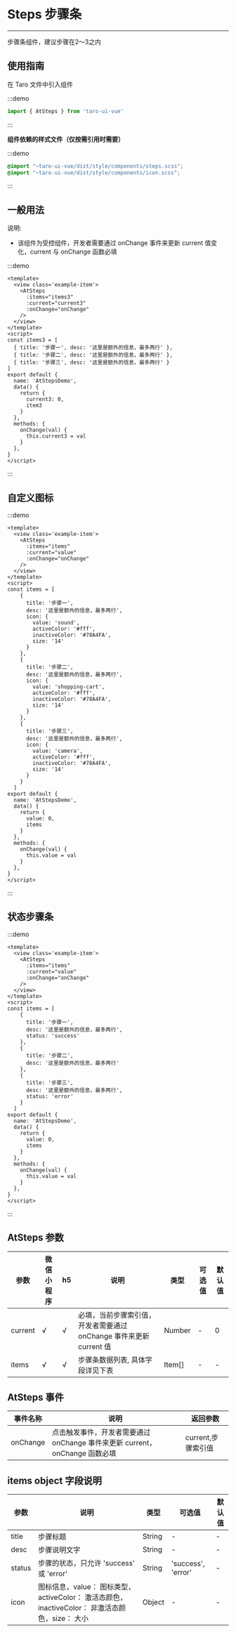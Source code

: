# Steps 步骤条

---
步骤条组件，建议步骤在2～3之内

## 使用指南
在 Taro 文件中引入组件

:::demo
```js
import { AtSteps } from 'taro-ui-vue'
```
:::

**组件依赖的样式文件（仅按需引用时需要）**

:::demo
```scss
@import "~taro-ui-vue/dist/style/components/steps.scss";
@import "~taro-ui-vue/dist/style/components/icon.scss";
```
:::

## 一般用法

说明:

* 该组件为受控组件，开发者需要通过 onChange 事件来更新 current 值变化，current 与 onChange 函数必填

:::demo

``` vue
<template>
  <view class='example-item'>
    <AtSteps
      :items="items3"
      :current="current3"
      :onChange="onChange"
    />
  </view>
</template>
<script>
const items3 = [
  { title: '步骤一', desc: '这里是额外的信息，最多两行' },
  { title: '步骤二', desc: '这里是额外的信息，最多两行' },
  { title: '步骤三', desc: '这里是额外的信息，最多两行' }
]
export default {
  name: 'AtStepsDemo',
  data() {
    return {
      current3: 0,
      item3
    }
  },
  methods: {
    onChange(val) {
      this.current3 = val
    }
  },
}
</script>

```

:::

## 自定义图标

:::demo

```vue
<template>
  <view class='example-item'>
    <AtSteps
      :items="items"
      :current="value"
      :onChange="onChange"
    />
  </view>
</template>
<script>
const items = [
    {
      title: '步骤一',
      desc: '这里是额外的信息，最多两行',
      icon: {
        value: 'sound',
        activeColor: '#fff',
        inactiveColor: '#78A4FA',
        size: '14'
      }
    },
    {
      title: '步骤二',
      desc: '这里是额外的信息，最多两行',
      icon: {
        value: 'shopping-cart',
        activeColor: '#fff',
        inactiveColor: '#78A4FA',
        size: '14'
      }
    },
    {
      title: '步骤三',
      desc: '这里是额外的信息，最多两行',
      icon: {
        value: 'camera',
        activeColor: '#fff',
        inactiveColor: '#78A4FA',
        size: '14'
      }
    }
  ]
export default {
  name: 'AtStepsDemo',
  data() {
    return {
      value: 0,
      items
    }
  },
  methods: {
    onChange(val) {
      this.value = val
    }
  },
}
</script>
```

:::

## 状态步骤条

:::demo

```vue
<template>
  <view class='example-item'>
    <AtSteps
      :items="items"
      :current="value"
      :onChange="onChange"
    />
  </view>
</template>
<script>
const items = [
    {
      title: '步骤一',
      desc: '这里是额外的信息，最多两行',
      status: 'success'
    },
    {
      title: '步骤二',
      desc: '这里是额外的信息，最多两行'
    },
    {
      title: '步骤三',
      desc: '这里是额外的信息，最多两行',
      status: 'error'
    }
  ]
export default {
  name: 'AtStepsDemo',
  data() {
    return {
      value: 0,
      items
    }
  },
  methods: {
    onChange(val) {
      this.value = val
    }
  },
}
</script>
```

:::

## AtSteps 参数

| 参数  | 微信小程序 | h5 | 说明   | 类型    | 可选值 | 默认值 |
|------|----------|----|-----|---------|--------|--------|
| current | √   | √  | 必填，当前步骤索引值，开发者需要通过 onChange 事件来更新 current 值 | Number  | -      | 0   |
| items | √  | √  | 步骤条数据列表, 具体字段详见下表  | Item[] | - | -  |

## AtSteps 事件

| 事件名称 | 说明          | 返回参数  |
|---------- |-------------- |---------- |
| onChange | 点击触发事件，开发者需要通过 onChange 事件来更新 current，onChange 函数必填  | current,步骤索引值  |

## items object 字段说明

| 参数  | 说明 | 类型    | 可选值 | 默认值 |
|------|-----|---------|--------|--------|
| title | 步骤标题 | String  | - | -  |
| desc | 步骤说明文字  | String | - | -  |
| status | 步骤的状态，只允许 'success' 或 'error' | String | 'success', 'error' | - |
| icon | 图标信息，value： 图标类型，activeColor： 激活态颜色，inactiveColor： 非激活态颜色，size： 大小 | Object | - | - |
